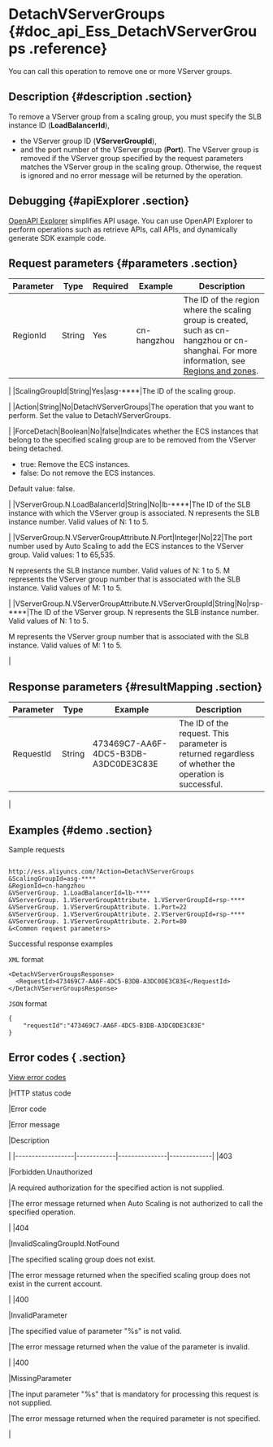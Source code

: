 # DetachVServerGroups {#doc_api_Ess_DetachVServerGroups .reference}

You can call this operation to remove one or more VServer groups.

## Description {#description .section}

To remove a VServer group from a scaling group, you must specify the SLB instance ID \(**LoadBalancerId**\),

-   the VServer group ID \(**VServerGroupId**\),
-   and the port number of the VServer group \(**Port**\). The VServer group is removed if the VServer group specified by the request parameters matches the VServer group in the scaling group. Otherwise, the request is ignored and no error message will be returned by the operation.

## Debugging {#apiExplorer .section}

[OpenAPI Explorer](https://api.aliyun.com/#product=Ess&api=DetachVServerGroups) simplifies API usage. You can use OpenAPI Explorer to perform operations such as retrieve APIs, call APIs, and dynamically generate SDK example code.

## Request parameters {#parameters .section}

|Parameter|Type|Required|Example|Description|
|---------|----|--------|-------|-----------|
|RegionId|String|Yes|cn-hangzhou|The ID of the region where the scaling group is created, such as cn-hangzhou or cn-shanghai. For more information, see [Regions and zones](~~40654~~).

 |
|ScalingGroupId|String|Yes|asg-\*\*\*\*|The ID of the scaling group.

 |
|Action|String|No|DetachVServerGroups|The operation that you want to perform. Set the value to DetachVServerGroups.

 |
|ForceDetach|Boolean|No|false|Indicates whether the ECS instances that belong to the specified scaling group are to be removed from the VServer being detached.

 -   true: Remove the ECS instances.
-   false: Do not remove the ECS instances.

 Default value: false.

 |
|VServerGroup.N.LoadBalancerId|String|No|lb-\*\*\*\*|The ID of the SLB instance with which the VServer group is associated. N represents the SLB instance number. Valid values of N: 1 to 5.

 |
|VServerGroup.N.VServerGroupAttribute.N.Port|Integer|No|22|The port number used by Auto Scaling to add the ECS instances to the VServer group. Valid values: 1 to 65,535.

 N represents the SLB instance number. Valid values of N: 1 to 5. M represents the VServer group number that is associated with the SLB instance. Valid values of M: 1 to 5.

 |
|VServerGroup.N.VServerGroupAttribute.N.VServerGroupId|String|No|rsp-\*\*\*\*|The ID of the VServer group. N represents the SLB instance number. Valid values of N: 1 to 5.

 M represents the VServer group number that is associated with the SLB instance. Valid values of M: 1 to 5.

 |

## Response parameters {#resultMapping .section}

|Parameter|Type|Example|Description |
|---------|----|-------|------------|
|RequestId|String|473469C7-AA6F-4DC5-B3DB-A3DC0DE3C83E|The ID of the request. This parameter is returned regardless of whether the operation is successful.

 |

## Examples {#demo .section}

Sample requests

``` {#request_demo}

http://ess.aliyuncs.com/?Action=DetachVServerGroups
&ScalingGroupId=asg-****
&RegionId=cn-hangzhou 
&VServerGroup. 1.LoadBalancerId=lb-****
&VServerGroup. 1.VServerGroupAttribute. 1.VServerGroupId=rsp-****
&VServerGroup. 1.VServerGroupAttribute. 1.Port=22
&VServerGroup. 1.VServerGroupAttribute. 2.VServerGroupId=rsp-****
&VServerGroup. 1.VServerGroupAttribute. 2.Port=80
&<Common request parameters>

```

Successful response examples

`XML` format

``` {#xml_return_success_demo}
<DetachVServerGroupsResponse> 
  <RequestId>473469C7-AA6F-4DC5-B3DB-A3DC0DE3C83E</RequestId> 
</DetachVServerGroupsResponse> 

```

`JSON` format

``` {#json_return_success_demo}
{
	"requestId":"473469C7-AA6F-4DC5-B3DB-A3DC0DE3C83E"
}
```

## Error codes { .section}

[View error codes](https://error-center.aliyun.com/status/product/Ess)

|HTTP status code

|Error code

|Error message

|Description

|
|------------------|------------|---------------|-------------|
|403

|Forbidden.Unauthorized

|A required authorization for the specified action is not supplied.

|The error message returned when Auto Scaling is not authorized to call the specified operation.

|
|404

|InvalidScalingGroupId.NotFound

|The specified scaling group does not exist.

|The error message returned when the specified scaling group does not exist in the current account.

|
|400

|InvalidParameter

|The specified value of parameter "%s" is not valid.

|The error message returned when the value of the parameter is invalid.

|
|400

|MissingParameter

|The input parameter "%s" that is mandatory for processing this request is not supplied.

|The error message returned when the required parameter is not specified.

|

